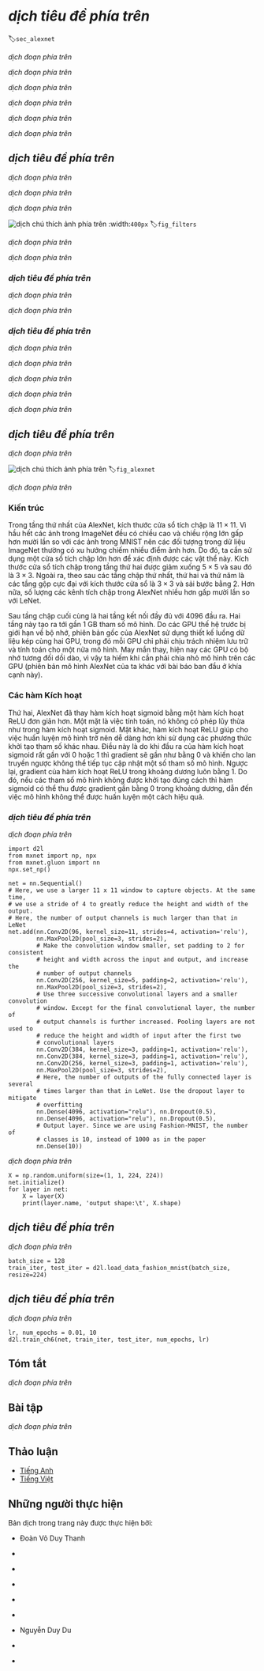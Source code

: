 <!-- ===================== Bắt đầu dịch Phần 1 ==================== -->
<!-- ========================================= REVISE PHẦN 1 - BẮT ĐẦU =================================== -->

<!--
# Deep Convolutional Neural Networks (AlexNet)
-->

# *dịch tiêu đề phía trên*
:label:`sec_alexnet`


<!--
Although convolutional neural networks were well known in the computer vision and machine learning communities following the introduction of LeNet, they did not immediately dominate the field.
Although LeNet achieved good results on early small datasets, the performance and feasability of training convolutional networks on larger, more realistic datasets had yet to be established.
In fact, for much of the intervening time between the early 1990s and the watershed results of 2012, neural networks were often surpassed by other machine learning methods, such as support vector machines.
-->

*dịch đoạn phía trên*


<!--
For computer vision, this comparison is perhaps not fair.
That is although the inputs to convolutional networks consist of raw or lightly-processed (e.g., by centering) pixel values, practitioners would never feed raw pixels into traditional models.
Instead, typical computer vision pipelines consisted of manually engineering feature extraction pipelines.
Rather than *learn the features*, the features were *crafted*.
Most of the progress came from having more clever ideas for features, and the learning algorithm was often relegated to an afterthought.
-->

*dịch đoạn phía trên*

<!--
Although some neural network accelerators were available in the 1990s, they were not yet sufficiently powerful to make deep multichannel, 
multilayer convolutional neural networks with a large number of parameters.
Moreover, datasets were still relatively small.
Added to these obstacles, key tricks for training neural networks including parameter initialization heuristics, clever variants of stochastic gradient descent,
non-squashing activation functions, and effective regularization techniques were still missing.
-->

*dịch đoạn phía trên*

<!--
Thus, rather than training *end-to-end* (pixel to classification) systems, classical pipelines looked more like this:
-->

*dịch đoạn phía trên*

<!-- ===================== Kết thúc dịch Phần 1 ===================== -->

<!-- ===================== Bắt đầu dịch Phần 2 ===================== -->

<!--
1. Obtain an interesting dataset. In early days, these datasets required expensive sensors (at the time, 1 megapixel images were state of the art).
2. Preprocess the dataset with hand-crafted features based on some knowledge of optics, geometry, other analytic tools, 
and occasionally on the serendipitous discoveries of lucky graduate students.
3. Feed the data through a standard set of feature extractors such as [SIFT](https://en.wikipedia.org/wiki/Scale-invariant_feature_transform), the Scale-Invariant Feature Transform, 
or [SURF](https://en.wikipedia.org/wiki/Speeded_up_robust_features), the Speeded-Up Robust Features, or any number of other hand-tuned pipelines.
4. Dump the resulting representations into your favorite classifier, likely a linear model or kernel method, to learn a classifier.
-->

*dịch đoạn phía trên*

<!--
If you spoke to machine learning researchers, they believed that machine learning was both important and beautiful.
Elegant theories proved the properties of various classifiers.
The field of machine learning was thriving, rigorous and eminently useful.
However, if you spoke to a computer vision researcher, you’d hear a very different story.
The dirty truth of image recognition, they’d tell you, is that features, not learning algorithms, drove progress.
Computer vision researchers justifiably believed that a slightly bigger or cleaner dataset
or a slightly improved feature-extraction pipeline mattered far more to the final accuracy than any learning algorithm.
-->

*dịch đoạn phía trên*

<!-- ========================================= REVISE PHẦN 1 - KẾT THÚC ===================================-->

<!-- ========================================= REVISE PHẦN 2 - BẮT ĐẦU ===================================-->

<!--
## Learning Feature Representation
-->

## *dịch tiêu đề phía trên*

<!--
Another way to cast the state of affairs is that the most important part of the pipeline was the representation.
And up until 2012 the representation was calculated mechanically.
In fact, engineering a new set of feature functions, improving results, and writing up the method was a prominent genre of paper.
[SIFT](https://en.wikipedia.org/wiki/Scale-invariant_feature_transform),
[SURF](https://en.wikipedia.org/wiki/Speeded_up_robust_features),
[HOG](https://en.wikipedia.org/wiki/Histogram_of_oriented_gradients),
[Bags of visual words](https://en.wikipedia.org/wiki/Bag-of-words_model_in_computer_vision)
and similar feature extractors ruled the roost.
-->

*dịch đoạn phía trên*

<!--
Another group of researchers, including Yann LeCun, Geoff Hinton, Yoshua Bengio,
Andrew Ng, Shun-ichi Amari, and Juergen Schmidhuber, had different plans.
They believed that features themselves ought to be learned.
Moreover, they believed that to be reasonably complex, the features ought to be hierarchically composed with multiple jointly learned layers, each with learnable parameters.
In the case of an image, the lowest layers might come to detect edges, colors, and textures.
Indeed, :cite:`Krizhevsky.Sutskever.Hinton.2012` proposed a new variant of a convolutional neural network which achieved excellent performance in the ImageNet challenge.
-->

*dịch đoạn phía trên*

<!-- ===================== Kết thúc dịch Phần 2 ===================== -->

<!-- ===================== Bắt đầu dịch Phần 3 ===================== -->

<!--
Interestingly in the lowest layers of the network, the model learned feature extractors that resembled some traditional filters.
:numref:`fig_filters` is reproduced from this paper and describes lower-level image descriptors.
-->

*dịch đoạn phía trên*

<!--
![Image filters learned by the first layer of AlexNet](../img/filters.png)
-->

![*dịch chú thích ảnh phía trên*](../img/filters.png)
:width:`400px`
:label:`fig_filters`

<!--
Higher layers in the network might build upon these representations to represent larger structures, like eyes, noses, blades of grass, etc.
Even higher layers might represent whole objects like people, airplanes, dogs, or frisbees.
Ultimately, the final hidden state learns a compact representation of the image that summarizes its contents such that data belonging to different categories be separated easily.
-->

*dịch đoạn phía trên*


<!--
While the ultimate breakthrough for many-layered convolutional networks came in 2012, 
a core group of researchers had dedicated themselves to this idea, attempting to learn hierarchical representations of visual data for many years.
The ultimate breakthrough in 2012 can be attributed to two key factors.
-->

*dịch đoạn phía trên*

<!--
### Missing Ingredient - Data
-->

### *dịch tiêu đề phía trên*

<!--
Deep models with many layers require large amounts of data in order to enter the regime where they significantly outperform traditional methods based on convex optimizations (e.g., linear and kernel methods).
However, given the limited storage capacity of computers, the relative expense of sensors, and the comparatively tighter research budgets in the 1990s, most research relied on tiny datasets.
Numerous papers addressed the UCI collection of datasets, many of which contained only hundreds or (a few) thousands of images captured in unnatural settings with low resolution.
-->

*dịch đoạn phía trên*

<!--
In 2009, the ImageNet dataset was released, challenging researchers to learn models from 1 million examples, 1,000 each from 1,000 distinct categories of objects.
The researchers, led by Fei-Fei Li, who introduced this dataset leveraged Google Image Search to prefilter large candidate sets for each category 
and employed the Amazon Mechanical Turk crowdsourcing pipeline to confirm for each image whether it belonged to the associated category.
This scale was unprecedented.
The associated competition, dubbed the ImageNet Challenge pushed computer vision and machine learning research forward,
challenging researchers to identify which models performed best at a greater scale than academics had previously considered.
-->

*dịch đoạn phía trên*

<!-- ===================== Kết thúc dịch Phần 3 ===================== -->

<!-- ===================== Bắt đầu dịch Phần 4 ===================== -->

<!-- ========================================= REVISE PHẦN 2 - KẾT THÚC ===================================-->

<!-- ========================================= REVISE PHẦN 3 - BẮT ĐẦU ===================================-->

<!--
### Missing Ingredient - Hardware
-->

### *dịch tiêu đề phía trên*

<!--
Deep learning models are voracious consumers of compute cycles.
Training can take hundreds of epochs, and each iteration requires passing data through many layers of computationally-expensive linear algebra operations.
This is one of the main reasons why in the 90s and early 2000s, simple algorithms based on the more-efficiently optimized convex objectives were preferred.
-->

*dịch đoạn phía trên*

<!--
Graphical processing units (GPUs) proved to be a game changer in make deep learning feasible.
These chips had long been developed for accelerating graphics processing to benefit computer games.
In particular, they were optimized for high throughput 4x4 matrix-vector products, which are needed for many computer graphics tasks.
Fortunately, this math is strikingly similar to that required to calculate convolutional layers.
Around that time, NVIDIA and ATI had begun optimizing GPUs for general compute operations, going as far as to market them as General Purpose GPUs (GPGPU).
-->

*dịch đoạn phía trên*

<!--
To provide some intuition, consider the cores of a modern microprocessor (CPU).
Each of the cores is fairly powerful running at a high clock frequency and sporting large caches (up to several MB of L3).
Each core is well-suited to executing a wide range of instructions, with branch predictors, a deep pipeline, and other bells and whistles that enable it to run a large variety of programs.
This apparent strength, however, is also its Achilles heel: general purpose cores are very expensive to build.
They require lots of chip area, a sophisticated support structure (memory interfaces, caching logic between cores, high speed interconnects, etc.),
and they are comparatively bad at any single task.
Modern laptops have up to 4 cores, and even high end servers rarely exceed 64 cores, simply because it is not cost effective.
-->

*dịch đoạn phía trên*

<!--
By comparison, GPUs consist of 100-1000 small processing elements (the details differ somewhat between NVIDIA, ATI, ARM and other chip vendors), 
often grouped into larger groups (NVIDIA calls them warps).
While each core is relatively weak, sometimes even running at sub-1GHz clock frequency, 
it is the total number of such cores that makes GPUs orders of magnitude faster than CPUs.
For instance, NVIDIA's latest Volta generation offers up to 120 TFlops per chip for specialized instructions (and up to 24 TFlops for more general purpose ones), 
while floating point performance of CPUs has not exceeded 1 TFlop to date.
The reason for why this is possible is actually quite simple: first, power consumption tends to grow *quadratically* with clock frequency.
Hence, for the power budget of a CPU core that runs 4x faster (a typical number), you can use 16 GPU cores at 1/4 the speed, which yields 16 x 1/4 = 4x the performance.
Furthermore, GPU cores are much simpler (in fact, for a long time they were not even *able* to execute general purpose code), which makes them more energy efficient.
Last, many operations in deep learning require high memory bandwidth.
Again, GPUs shine here with buses that are at least 10x as wide as many CPUs.
-->

*dịch đoạn phía trên*

<!-- ===================== Kết thúc dịch Phần 4 ===================== -->

<!-- ===================== Bắt đầu dịch Phần 5 ===================== -->

<!--
Back to 2012. A major breakthrough came when Alex Krizhevsky and Ilya Sutskever implemented a deep convolutional neural network that could run on GPU hardware.
They realized that the computational bottlenecks in CNNs (convolutions and matrix multiplications) are all operations that could be parallelized in hardware.
Using two NVIDIA GTX 580s with 3GB of memory, they implemented fast convolutions.
The code [cuda-convnet](https://code.google.com/archive/p/cuda-convnet/) was good enough that for several years it was the industry standard and powered the first couple years of the deep learning boom.
-->

*dịch đoạn phía trên*

<!--
## AlexNet
-->

## *dịch tiêu đề phía trên*

<!--
AlexNet was introduced in 2012, named after Alex Krizhevsky, the first author of the breakthrough ImageNet classification paper :cite:`Krizhevsky.Sutskever.Hinton.2012`.
AlexNet, which employed an 8-layer convolutional neural network, won the ImageNet Large Scale Visual Recognition Challenge 2012 by a phenomenally large margin.
This network proved, for the first time, that the features obtained by learning can transcend manually-design features, breaking the previous paradigm in computer vision.
The architectures of AlexNet and LeNet are *very similar*, as :numref:`fig_alexnet` illustrates.
Note that we provide a slightly streamlined version of AlexNet removing some of the design quirks that were needed in 2012 to make the model fit on two small GPUs.
-->

*dịch đoạn phía trên*

<!--
![LeNet (left) and AlexNet (right)](../img/alexnet.svg)
-->

![*dịch chú thích ảnh phía trên*](../img/alexnet.svg)
:label:`fig_alexnet`

<!--
The design philosophies of AlexNet and LeNet are very similar, but there are also significant differences.
First, AlexNet is much deeper than the comparatively small LeNet5.
AlexNet consists of eight layers: five convolutional layers, two fully-connected hidden layers, and one fully-connected output layer.
Second, AlexNet used the ReLU instead of the sigmoid as its activation function.
Let us delve into the details below.
-->

*dịch đoạn phía trên*

<!-- ===================== Kết thúc dịch Phần 5 ===================== -->

<!-- ===================== Bắt đầu dịch Phần 6 ===================== -->

<!-- ========================================= REVISE PHẦN 3 - KẾT THÚC ===================================-->

<!-- ========================================= REVISE PHẦN 4 - BẮT ĐẦU ===================================-->

<!--
### Architecture
-->

### Kiến trúc

<!--
In AlexNet's first layer, the convolution window shape is $11\times11$.
Since most images in ImageNet are more than ten times higher and wider than the MNIST images, objects in ImageNet data tend to occupy more pixels.
Consequently, a larger convolution window is needed to capture the object.
The convolution window shape in the second layer is reduced to $5\times5$, followed by $3\times3$.
In addition, after the first, second, and fifth convolutional layers, the network adds maximum pooling layers with a window shape of $3\times3$ and a stride of 2.
Moreover, AlexNet has ten times more convolution channels than LeNet.
-->

Trong tầng thứ nhất của AlexNet, kích thước cửa sổ tích chập là $11\times11$.
Vì hầu hết các ảnh trong ImageNet đều có chiều cao và chiều rộng lớn gấp hơn mười lần so với các ảnh trong MNIST nên các đối tượng trong dữ liệu ImageNet thường có xu hướng chiếm nhiều điểm ảnh hơn.
Do đó, ta cần sử dụng một cửa sổ tích chập lớn hơn để xác định được các vật thể này.
Kích thước cửa sổ tích chập trong tầng thứ hai được giảm xuống $5\times5$ và sau đó là $3\times3$.
Ngoài ra, theo sau các tầng chập thứ nhất, thứ hai và thứ năm là các tầng gộp cực đại với kích thước cửa sổ là $3\times3$ và sải bước bằng 2.
Hơn nữa, số lượng các kênh tích chập trong AlexNet nhiều hơn gấp mười lần so với LeNet.

<!--
After the last convolutional layer are two fully-connected layers with 4096 outputs.
These two huge fully-connected layers produce model parameters of nearly 1 GB.
Due to the limited memory in early GPUs, the original AlexNet used a dual data stream design, so that each of their two GPUs could be responsible for storing and computing only its half of the model.
Fortunately, GPU memory is comparatively abundant now, so we rarely need to break up models across GPUs these days (our version of the AlexNet model deviates from the original paper in this aspect).
-->

Sau tầng chập cuối cùng là hai tầng kết nối đầy đủ với 4096 đầu ra.
Hai tầng này tạo ra tới gần 1 GB tham số mô hình.
Do các GPU thế hệ trước bị giới hạn về bộ nhớ, phiên bản gốc của AlexNet sử dụng thiết kế luồng dữ liệu kép cùng hai GPU, trong đó mỗi GPU chỉ phải chịu trách nhiệm lưu trữ và tính toán cho một nửa mô hình.
May mắn thay, hiện nay các GPU có bộ nhớ tương đối dồi dào, vì vậy ta hiếm khi cần phải chia nhỏ mô hình trên các GPU (phiên bản mô hình AlexNet của ta khác với bài báo ban đầu ở khía cạnh này).

<!--
### Activation Functions
-->

### Các hàm Kích hoạt

<!--
Second, AlexNet changed the sigmoid activation function to a simpler ReLU activation function.
On the one hand, the computation of the ReLU activation function is simpler.
For example, it does not have the exponentiation operation found in the sigmoid activation function.
On the other hand, the ReLU activation function makes model training easier when using different parameter initialization methods.
This is because, when the output of the sigmoid activation function is very close to 0 or 1, the gradient of these regions is almost 0, 
so that back propagation cannot continue to update some of the model parameters.
In contrast, the gradient of the ReLU activation function in the positive interval is always 1.
Therefore, if the model parameters are not properly initialized, the sigmoid function may obtain a gradient of almost 0 in the positive interval, 
so that the model cannot be effectively trained.
-->

Thứ hai, AlexNet đã thay hàm kích hoạt sigmoid bằng một hàm kích hoạt ReLU đơn giản hơn.
Một mặt là việc tính toán, nó không có phép lũy thừa như trong hàm kích hoạt sigmoid.
Mặt khác, hàm kích hoạt ReLU giúp cho việc huấn luyện mô hình trở nên dễ dàng hơn khi sử dụng các phương thức khởi tạo tham số khác nhau.
Điều này là do khi đầu ra của hàm kích hoạt sigmoid rất gần với 0 hoặc 1 thì gradient sẽ gần như bằng 0 và khiến cho lan truyền ngược không thể tiếp tục cập nhật một số tham số mô hình.
Ngược lại, gradient của hàm kích hoạt ReLU trong khoảng dương luôn bằng 1.
Do đó, nếu các tham số mô hình không được khởi tạo đúng cách thì hàm sigmoid có thể thu được gradient gần bằng 0 trong khoảng dương, dẫn đến việc mô hình không thể được huấn luyện một cách hiệu quả.

<!-- ===================== Kết thúc dịch Phần 6 ===================== -->

<!-- ===================== Bắt đầu dịch Phần 7 ===================== -->

<!--
### Capacity Control and Preprocessing
-->

### *dịch tiêu đề phía trên*

<!--
AlexNet controls the model complexity of the fully-connected layer by dropout (:numref:`sec_dropout`), while LeNet only uses weight decay.
To augment the data even further, the training loop of AlexNet added a great deal of image augmentation, such as flipping, clipping, and color changes.
This makes the model more robust and the larger sample size effectively reduces overfitting.
We will discuss data augmentation in greater detail in :numref:`sec_image_augmentation`.
-->

*dịch đoạn phía trên*

```{.python .input  n=1}
import d2l
from mxnet import np, npx
from mxnet.gluon import nn
npx.set_np()

net = nn.Sequential()
# Here, we use a larger 11 x 11 window to capture objects. At the same time,
# we use a stride of 4 to greatly reduce the height and width of the output.
# Here, the number of output channels is much larger than that in LeNet
net.add(nn.Conv2D(96, kernel_size=11, strides=4, activation='relu'),
        nn.MaxPool2D(pool_size=3, strides=2),
        # Make the convolution window smaller, set padding to 2 for consistent
        # height and width across the input and output, and increase the
        # number of output channels
        nn.Conv2D(256, kernel_size=5, padding=2, activation='relu'),
        nn.MaxPool2D(pool_size=3, strides=2),
        # Use three successive convolutional layers and a smaller convolution
        # window. Except for the final convolutional layer, the number of
        # output channels is further increased. Pooling layers are not used to
        # reduce the height and width of input after the first two
        # convolutional layers
        nn.Conv2D(384, kernel_size=3, padding=1, activation='relu'),
        nn.Conv2D(384, kernel_size=3, padding=1, activation='relu'),
        nn.Conv2D(256, kernel_size=3, padding=1, activation='relu'),
        nn.MaxPool2D(pool_size=3, strides=2),
        # Here, the number of outputs of the fully connected layer is several
        # times larger than that in LeNet. Use the dropout layer to mitigate
        # overfitting
        nn.Dense(4096, activation="relu"), nn.Dropout(0.5),
        nn.Dense(4096, activation="relu"), nn.Dropout(0.5),
        # Output layer. Since we are using Fashion-MNIST, the number of
        # classes is 10, instead of 1000 as in the paper
        nn.Dense(10))
```

<!--
We construct a single-channel data instance with both height and width of 224 to observe the output shape of each layer.
It matches our diagram above.
-->

*dịch đoạn phía trên*

```{.python .input  n=2}
X = np.random.uniform(size=(1, 1, 224, 224))
net.initialize()
for layer in net:
    X = layer(X)
    print(layer.name, 'output shape:\t', X.shape)
```

<!-- ========================================= REVISE PHẦN 4 - KẾT THÚC ===================================-->

<!-- ========================================= REVISE PHẦN 5 - BẮT ĐẦU ===================================-->

<!--
## Reading the Dataset
-->

## *dịch tiêu đề phía trên*

<!--
Although AlexNet uses ImageNet in the paper, we use Fashion-MNIST here since training an ImageNet model to convergence could take hours or days even on a modern GPU.
One of the problems with applying AlexNet directly on Fashion-MNIST is that our images are lower resolution ($28 \times 28$ pixels) than ImageNet images.
To make things work, we upsample them to $244 \times 244$ (generally not a smart practice, but we do it here to be faithful to the AlexNet architecture).
We perform this resizing with the `resize` argument in `load_data_fashion_mnist`.
-->

*dịch đoạn phía trên*

```{.python .input  n=3}
batch_size = 128
train_iter, test_iter = d2l.load_data_fashion_mnist(batch_size, resize=224)
```

<!-- ===================== Kết thúc dịch Phần 7 ===================== -->

<!-- ===================== Bắt đầu dịch Phần 8 ===================== -->

<!--
## Training
-->

## *dịch tiêu đề phía trên*

<!--
Now, we can start training AlexNet.
Compared to LeNet in the previous section, the main change here is the use of a smaller learning rate and much slower training due to the deeper and wider network, 
the higher image resolution and the more costly convolutions.
-->

*dịch đoạn phía trên*

```{.python .input  n=5}
lr, num_epochs = 0.01, 10
d2l.train_ch6(net, train_iter, test_iter, num_epochs, lr)
```

<!--
## Summary
-->

## Tóm tắt

<!--
* AlexNet has a similar structure to that of LeNet, but uses more convolutional layers and a larger parameter space to fit the large-scale dataset ImageNet.
* Today AlexNet has been surpassed by much more effective architectures but it is a key step from shallow to deep networks that are used nowadays.
* Although it seems that there are only a few more lines in AlexNet's implementation than in LeNet, it took the academic community many years to embrace this conceptual change and take advantage of its excellent experimental results. This was also due to the lack of efficient computational tools.
* Dropout, ReLU and preprocessing were the other key steps in achieving excellent performance in computer vision tasks.
-->

*dịch đoạn phía trên*

<!--
## Exercises
-->

## Bài tập

<!--
1. Try increasing the number of epochs. Compared with LeNet, how are the results different? Why?
2. AlexNet may be too complex for the Fashion-MNIST dataset.
    * Try to simplify the model to make the training faster, while ensuring that the accuracy does not drop significantly.
    * Can you design a better model that works directly on $28 \times 28$ images.
3. Modify the batch size, and observe the changes in accuracy and GPU memory.
4. Rooflines:
    * What is the dominant part for the memory footprint of AlexNet?
    * What is the dominant part for computation in AlexNet?
    * How about memory bandwidth when computing the results?
5. Apply dropout and ReLU to LeNet5. Does it improve? How about preprocessing?
-->

*dịch đoạn phía trên*

<!-- ===================== Kết thúc dịch Phần 8 ===================== -->
<!-- ========================================= REVISE PHẦN 5 - KẾT THÚC ===================================-->

<!--
## [Discussions](https://discuss.mxnet.io/t/2354)
-->

## Thảo luận
* [Tiếng Anh](https://discuss.mxnet.io/t/2354)
* [Tiếng Việt](https://forum.machinelearningcoban.com/c/d2l)

## Những người thực hiện
Bản dịch trong trang này được thực hiện bởi:
<!--
Tác giả của mỗi Pull Request điền tên mình và tên những người review mà bạn thấy
hữu ích vào từng phần tương ứng. Mỗi dòng một tên, bắt đầu bằng dấu `*`.

Lưu ý:
* Nếu reviewer không cung cấp tên, bạn có thể dùng tên tài khoản GitHub của họ
với dấu `@` ở đầu. Ví dụ: @aivivn.

* Tên đầy đủ của các reviewer có thể được tìm thấy tại https://github.com/aivivn/d2l-vn/blob/master/docs/contributors_info.md
-->

* Đoàn Võ Duy Thanh
<!-- Phần 1 -->
*

<!-- Phần 2 -->
*

<!-- Phần 3 -->
*

<!-- Phần 4 -->
*

<!-- Phần 5 -->
*

<!-- Phần 6 -->
* Nguyễn Duy Du

<!-- Phần 7 -->
*

<!-- Phần 8 -->
*
